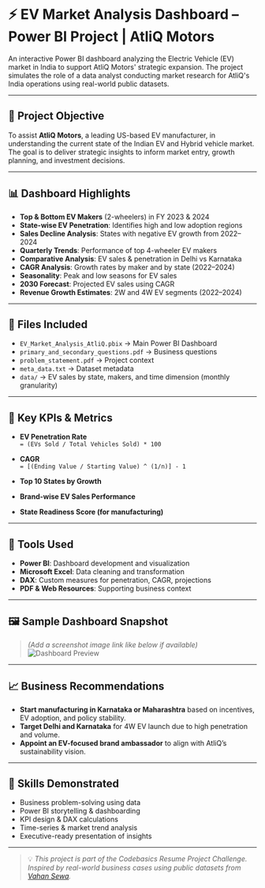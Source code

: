 # ⚡ EV Market Analysis Dashboard – Power BI Project | AtliQ Motors

An interactive Power BI dashboard analyzing the Electric Vehicle (EV) market in India to support AtliQ Motors' strategic expansion. The project simulates the role of a data analyst conducting market research for AtliQ's India operations using real-world public datasets.

---

## 🚗 Project Objective

To assist **AtliQ Motors**, a leading US-based EV manufacturer, in understanding the current state of the Indian EV and Hybrid vehicle market. The goal is to deliver strategic insights to inform market entry, growth planning, and investment decisions.

---

## 📊 Dashboard Highlights

- **Top & Bottom EV Makers** (2-wheelers) in FY 2023 & 2024  
- **State-wise EV Penetration**: Identifies high and low adoption regions  
- **Sales Decline Analysis**: States with negative EV growth from 2022–2024  
- **Quarterly Trends**: Performance of top 4-wheeler EV makers  
- **Comparative Analysis**: EV sales & penetration in Delhi vs Karnataka  
- **CAGR Analysis**: Growth rates by maker and by state (2022–2024)  
- **Seasonality**: Peak and low seasons for EV sales  
- **2030 Forecast**: Projected EV sales using CAGR  
- **Revenue Growth Estimates**: 2W and 4W EV segments (2022–2024)

---

## 📁 Files Included

- `EV_Market_Analysis_AtliQ.pbix` → Main Power BI Dashboard
- `primary_and_secondary_questions.pdf` → Business questions
- `problem_statement.pdf` → Project context
- `meta_data.txt` → Dataset metadata
- `data/` → EV sales by state, makers, and time dimension (monthly granularity)

---

## 🧠 Key KPIs & Metrics

- **EV Penetration Rate**  
  `= (EVs Sold / Total Vehicles Sold) * 100`
  
- **CAGR**  
  `= [(Ending Value / Starting Value) ^ (1/n)] - 1`

- **Top 10 States by Growth**
- **Brand-wise EV Sales Performance**
- **State Readiness Score (for manufacturing)**

---

## 📌 Tools Used

- **Power BI**: Dashboard development and visualization  
- **Microsoft Excel**: Data cleaning and transformation  
- **DAX**: Custom measures for penetration, CAGR, projections  
- **PDF & Web Resources**: Supporting business context

---

## 🖼 Sample Dashboard Snapshot

> *(Add a screenshot image link like below if available)*  
> ![Dashboard Preview](images/ev-dashboard-preview.png)

---

## 📈 Business Recommendations

- **Start manufacturing in Karnataka or Maharashtra** based on incentives, EV adoption, and policy stability.
- **Target Delhi and Karnataka** for 4W EV launch due to high penetration and volume.
- **Appoint an EV-focused brand ambassador** to align with AtliQ’s sustainability vision.

---

## 🧠 Skills Demonstrated

- Business problem-solving using data
- Power BI storytelling & dashboarding
- KPI design & DAX calculations
- Time-series & market trend analysis
- Executive-ready presentation of insights
---

> 💡 *This project is part of the Codebasics Resume Project Challenge. Inspired by real-world business cases using public datasets from [Vahan Sewa](https://vahan.parivahan.gov.in/).*  
